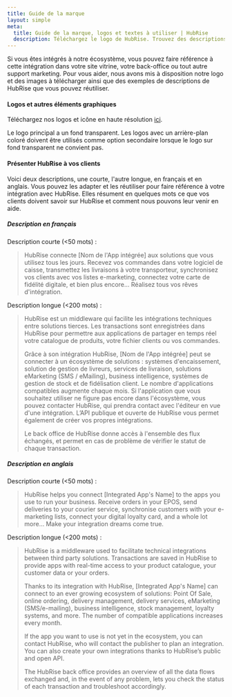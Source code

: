 ```yaml
---
title: Guide de la marque
layout: simple
meta:
  title: Guide de la marque, logos et textes à utiliser | HubRise
  description: Téléchargez le logo de HubRise. Trouvez des descriptions à réutiliser et à adapter, pour expliquer à vos clients ce que leur apporte votre intégration avec HubRise.
---
```


Si vous êtes intégrés à notre écosystème, vous pouvez faire référence à cette intégration dans votre site vitrine, votre back-office ou tout autre support marketing. Pour vous aider, nous avons mis à disposition notre logo et des images à télécharger ainsi que des exemples de descriptions de HubRise que vous pouvez réutiliser.

#### Logos et autres éléments graphiques

Téléchargez nos logos et icône en haute résolution [ici](https://drive.google.com/file/d/1Cr_eLtRAEjqFUu41dXKAuIVhUbth2P3O/view?usp=sharing).

Le logo principal a un fond transparent. Les logos avec un arrière-plan coloré doivent être utilisés comme option secondaire lorsque le logo sur fond transparent ne convient pas.

#### Présenter HubRise à vos clients

Voici deux descriptions, une courte, l'autre longue, en français et en anglais. Vous pouvez les adapter et les réutiliser pour faire référence à votre intégration avec HubRise. Elles résument en quelques mots ce que vos clients doivent savoir sur HubRise et comment nous pouvons leur venir en aide.

##### Description en français

Description courte (<50 mots) :

> HubRise connecte [Nom de l'App intégrée] aux solutions que vous utilisez tous les jours. Recevez vos commandes dans votre logiciel de caisse, transmettez les livraisons à votre transporteur, synchronisez vos clients avec vos listes e-marketing, connectez votre carte de fidélité digitale, et bien plus encore... Réalisez tous vos rêves d'intégration.

Description longue (<200 mots) :

> HubRise est un middleware qui facilite les intégrations techniques entre solutions tierces. Les transactions sont enregistrées dans HubRise pour permettre aux applications de partager en temps réel votre catalogue de produits, votre fichier clients ou vos commandes.
>
> Grâce à son intégration HubRise, [Nom de l'App intégrée] peut se connecter à un écosystème de solutions : systèmes d'encaissement, solution de gestion de livreurs, services de livraison, solutions eMarketing (SMS / eMailing), business intelligence, systèmes de gestion de stock et de fidélisation client. Le nombre d'applications compatibles augmente chaque mois. Si l'application que vous souhaitez utiliser ne figure pas encore dans l'écosystème, vous pouvez contacter HubRise, qui prendra contact avec l'éditeur en vue d'une intégration. L’API publique et ouverte de HubRise vous permet également de créer vos propres intégrations.
>
> Le back office de HubRise donne accès à l'ensemble des flux échangés, et permet en cas de problème de vérifier le statut de chaque transaction.

##### Description en anglais

Description courte (<50 mots) :

> HubRise helps you connect [Integrated App's Name] to the apps you use to run your business. Receive orders in your EPOS, send deliveries to your courier service, synchronise customers with your e-marketing lists, connect your digital loyalty card, and a whole lot more... Make your integration dreams come true.

Description longue (<200 mots) :

> HubRise is a middleware used to facilitate technical integrations between third party solutions.
> Transactions are saved in HubRise to provide apps with real-time access to your product catalogue, your customer data or your orders.
>
> Thanks to its integration with HubRise, [Integrated App's Name] can connect to an ever growing ecosystem of solutions: Point Of Sale, online ordering, delivery management, delivery services, eMarketing (SMS/e-mailing), business intelligence, stock management, loyalty systems, and more. The number of compatible applications increases every month.
>
> If the app you want to use is not yet in the ecosystem, you can contact HubRise, who will contact the publisher to plan an integration. You can also create your own integrations thanks to HubRise’s public and open API.
>
> The HubRise back office provides an overview of all the data flows exchanged and, in the event of any problem, lets you check the status of each transaction and troubleshoot accordingly.
